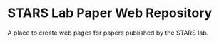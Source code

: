 # STARS Lab Paper Web Repository

A place to create web pages for papers published by the STARS lab.

